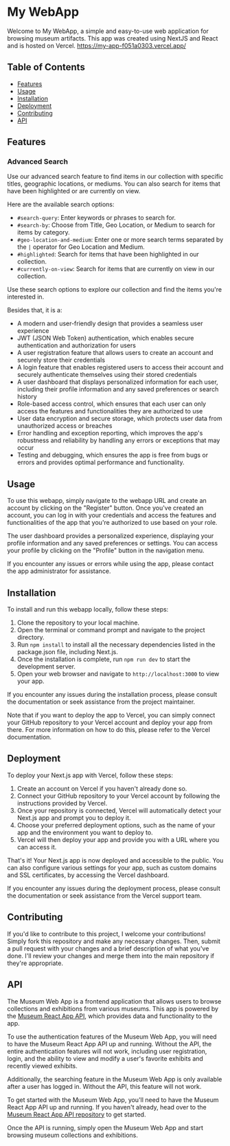 # My WebApp

Welcome to My WebApp, a simple and easy-to-use web application for browsing museum artifacts. This app was created using NextJS and React and is hosted on Vercel.
https://my-app-f051a0303.vercel.app/

## Table of Contents

- [Features](#features)
- [Usage](#usage)
- [Installation](#installation)
- [Deployment](#deployment)
- [Contributing](#contributing)
- [API](#api)

## Features

### Advanced Search

Use our advanced search feature to find items in our collection with specific titles, geographic locations, or mediums. You can also search for items that have been highlighted or are currently on view.

Here are the available search options:

- `#search-query`: Enter keywords or phrases to search for.
- `#search-by`: Choose from Title, Geo Location, or Medium to search for items by category.
- `#geo-location-and-medium`: Enter one or more search terms separated by the `|` operator for Geo Location and Medium.
- `#highlighted`: Search for items that have been highlighted in our collection.
- `#currently-on-view`: Search for items that are currently on view in our collection.

Use these search options to explore our collection and find the items you're interested in.


Besides that, it is a:

- A modern and user-friendly design that provides a seamless user experience
- JWT (JSON Web Token) authentication, which enables secure authentication and authorization for users
- A user registration feature that allows users to create an account and securely store their credentials
- A login feature that enables registered users to access their account and securely authenticate themselves using their stored credentials
- A user dashboard that displays personalized information for each user, including their profile information and any saved preferences or search history
- Role-based access control, which ensures that each user can only access the features and functionalities they are authorized to use
- User data encryption and secure storage, which protects user data from unauthorized access or breaches
- Error handling and exception reporting, which improves the app's robustness and reliability by handling any errors or exceptions that may occur
- Testing and debugging, which ensures the app is free from bugs or errors and provides optimal performance and functionality.

## Usage

To use this webapp, simply navigate to the webapp URL and create an account by clicking on the "Register" button. Once you've created an account, you can log in with your credentials and access the features and functionalities of the app that you're authorized to use based on your role. 

The user dashboard provides a personalized experience, displaying your profile information and any saved preferences or settings. You can access your profile by clicking on the "Profile" button in the navigation menu. 

If you encounter any issues or errors while using the app, please contact the app administrator for assistance. 



## Installation

To install and run this webapp locally, follow these steps:

1. Clone the repository to your local machine.
2. Open the terminal or command prompt and navigate to the project directory.
3. Run `npm install` to install all the necessary dependencies listed in the package.json file, including Next.js.
4. Once the installation is complete, run `npm run dev` to start the development server.
5. Open your web browser and navigate to `http://localhost:3000` to view your app.

If you encounter any issues during the installation process, please consult the documentation or seek assistance from the project maintainer.

Note that if you want to deploy the app to Vercel, you can simply connect your GitHub repository to your Vercel account and deploy your app from there. For more information on how to do this, please refer to the Vercel documentation.


## Deployment

To deploy your Next.js app with Vercel, follow these steps:

1. Create an account on Vercel if you haven't already done so.
2. Connect your GitHub repository to your Vercel account by following the instructions provided by Vercel.
3. Once your repository is connected, Vercel will automatically detect your Next.js app and prompt you to deploy it.
4. Choose your preferred deployment options, such as the name of your app and the environment you want to deploy to.
5. Vercel will then deploy your app and provide you with a URL where you can access it.

That's it! Your Next.js app is now deployed and accessible to the public. You can also configure various settings for your app, such as custom domains and SSL certificates, by accessing the Vercel dashboard.

If you encounter any issues during the deployment process, please consult the documentation or seek assistance from the Vercel support team.


## Contributing

If you'd like to contribute to this project, I welcome your contributions! Simply fork this repository and make any necessary changes. Then, submit a pull request with your changes and a brief description of what you've done. I'll review your changes and merge them into the main repository if they're appropriate.

## API


The Museum Web App is a frontend application that allows users to browse collections and exhibitions from various museums. This app is powered by the [Museum React App API](https://github.com/f051a0303/Museum-API), which provides data and functionality to the app.

To use the authentication features of the Museum Web App, you will need to have the Museum React App API up and running. Without the API, the entire authentication features will not work, including user registration, login, and the ability to view and modify a user's favorite exhibits and recently viewed exhibits.

Additionally, the searching feature in the Museum Web App is only available after a user has logged in. Without the API, this feature will not work.

To get started with the Museum Web App, you'll need to have the Museum React App API up and running. If you haven't already, head over to the [Museum React App API repository](https://github.com/f051a0303/Museum-API) to get started. 

Once the API is running, simply open the Museum Web App and start browsing museum collections and exhibitions.


